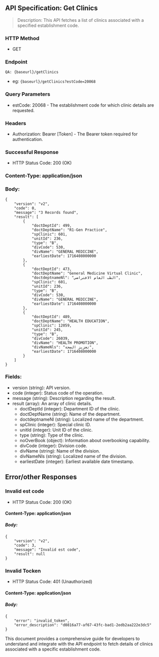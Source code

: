 ## API Specification: Get Clinics
> Description: This API fetches a list of clinics associated with a specified establishment code.

### HTTP Method
- GET

### Endpoint
``` QA: {baseurl}/getClinics ```
- eg: ``` {baseurl}/getClinics?estCode=20068 ```

###  Query Parameters
- estCode: 20068 - The establishment code for which clinic details are requested.
### Headers
- Authorization: Bearer [Token] - The Bearer token required for authentication.
### Successful Response
- HTTP Status Code: 200 (OK)

### Content-Type: application/json

### Body:

```
{
    "version": "v2",
    "code": 0,
    "message": "3 Records found",
    "result": [
        {
            "doctDeptId": 499,
            "doctDeptName": "R1-Gen Practice",
            "spClinic": 601,
            "unitId": 236,
            "type": "B",
            "divCode": 530,
            "divName": "GENERAL MEDICINE",
            "earliestDate": 1716408000000
        },
        {
            "doctDeptId": 473,
            "doctDeptName": "General Medicine Virtual Clinic",
            "doctdeptnameNl": "الطب العام الافتراضي",
            "spClinic": 601,
            "unitId": 236,
            "type": "B",
            "divCode": 530,
            "divName": "GENERAL MEDICINE",
            "earliestDate": 1716408000000
        },
        {
            "doctDeptId": 489,
            "doctDeptName": "HEALTH EDUCATION",
            "spClinic": 12059,
            "unitId": 245,
            "type": "B",
            "divCode": 26039,
            "divName": "HEALTH PROMOTION",
            "divNameNls": "تعزيز الصحة",
            "earliestDate": 1716408000000
        }
    ]
}
```
### Fields:

- version (string): API version.
- code (integer): Status code of the operation.
- message (string): Description regarding the result.
- result (array): An array of clinic details.
  - doctDeptId (integer): Department ID of the clinic.
  - doctDeptName (string): Name of the department.
  - doctdeptnameNl (string): Localized name of the department.
  - spClinic (integer): Special clinic ID.
  - unitId (integer): Unit ID of the clinic.
  - type (string): Type of the clinic.
  - noOverBook (object): Information about overbooking capability.
  - divCode (integer): Division code.
  - divName (string): Name of the division.
  - divNameNls (string): Localized name of the division.
  - earliestDate (integer): Earliest available date timestamp.
## Error/other Responses

### Invalid est code
- HTTP Status Code: 200 (OK)
#### Content-Type: application/json
##### Body:

```
{
    "version": "v2",
    "code": 3,
    "message": "Invalid est code",
    "result": null
}
```

### Invalid Tocken
- HTTP Status Code: 401 (Unauthorized)
#### Content-Type: application/json
##### Body:
```
{
    "error": "invalid_token",
    "error_description": "d0816a77-af67-43fc-bad1-2edb2aa222e3dc5"
}
```

This document provides a comprehensive guide for developers to understand and integrate with the API endpoint to fetch details of clinics associated with a specific establishment code.
